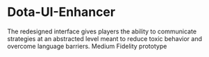 # Dota-UI-Enhancer
The redesigned interface gives players the ability to communicate strategies at an abstracted level meant to reduce toxic behavior and overcome language barriers. Medium Fidelity prototype
